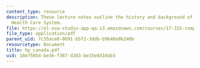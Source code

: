 ```yaml
---
content_type: resource
description: These lecture notes outline the history and background of the Canadian
  Health Care System.
file: https://ol-ocw-studio-app-qa.s3.amazonaws.com/courses/17-315-comparative-health-policy-fall-2004/18e75054be36f387d283be15e8d10ab3_hp_canada.pdf
file_type: application/pdf
parent_uid: 7c35ace0-0691-b5f2-3ddb-b9640a9b240b
resourcetype: Document
title: hp_canada.pdf
uid: 18e75054-be36-f387-d283-be15e8d10ab3
---
```

